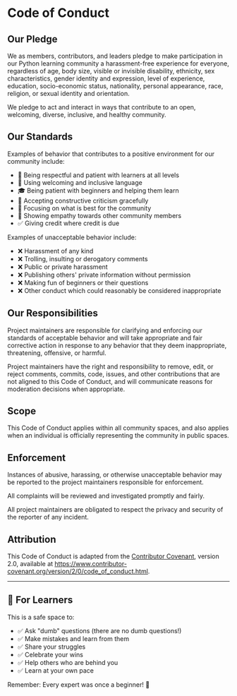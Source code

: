 # Code of Conduct

## Our Pledge

We as members, contributors, and leaders pledge to make participation in our
Python learning community a harassment-free experience for everyone, regardless of age, body
size, visible or invisible disability, ethnicity, sex characteristics, gender
identity and expression, level of experience, education, socio-economic status,
nationality, personal appearance, race, religion, or sexual identity
and orientation.

We pledge to act and interact in ways that contribute to an open, welcoming,
diverse, inclusive, and healthy community.

## Our Standards

Examples of behavior that contributes to a positive environment for our
community include:

* 🤝 Being respectful and patient with learners at all levels
* 💬 Using welcoming and inclusive language
* 🎓 Being patient with beginners and helping them learn
* 🙏 Accepting constructive criticism gracefully
* 🌟 Focusing on what is best for the community
* 👥 Showing empathy towards other community members
* ✅ Giving credit where credit is due

Examples of unacceptable behavior include:

* ❌ Harassment of any kind
* ❌ Trolling, insulting or derogatory comments
* ❌ Public or private harassment
* ❌ Publishing others' private information without permission
* ❌ Making fun of beginners or their questions
* ❌ Other conduct which could reasonably be considered inappropriate

## Our Responsibilities

Project maintainers are responsible for clarifying and enforcing our standards of
acceptable behavior and will take appropriate and fair corrective action in
response to any behavior that they deem inappropriate, threatening, offensive,
or harmful.

Project maintainers have the right and responsibility to remove, edit, or reject
comments, commits, code, issues, and other contributions that are not aligned
to this Code of Conduct, and will communicate reasons for moderation decisions
when appropriate.

## Scope

This Code of Conduct applies within all community spaces, and also applies when
an individual is officially representing the community in public spaces.

## Enforcement

Instances of abusive, harassing, or otherwise unacceptable behavior may be
reported to the project maintainers responsible for enforcement.

All complaints will be reviewed and investigated promptly and fairly.

All project maintainers are obligated to respect the privacy and security of the
reporter of any incident.

## Attribution

This Code of Conduct is adapted from the [Contributor Covenant](https://www.contributor-covenant.org),
version 2.0, available at
https://www.contributor-covenant.org/version/2/0/code_of_conduct.html.

---

## 🌟 For Learners

This is a safe space to:
- ✅ Ask "dumb" questions (there are no dumb questions!)
- ✅ Make mistakes and learn from them
- ✅ Share your struggles
- ✅ Celebrate your wins
- ✅ Help others who are behind you
- ✅ Learn at your own pace

Remember: Every expert was once a beginner! 🚀
